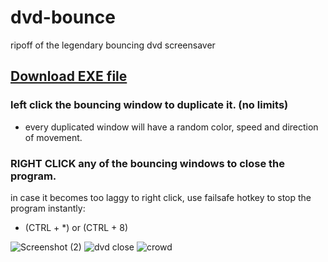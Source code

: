 # dvd-bounce
ripoff of the legendary bouncing dvd screensaver

## [Download EXE file](https://github.com/AbhiK002/dvd-bounce/raw/main/dvd.exe)

### left click the bouncing window to duplicate it. (no limits)
- every duplicated window will have a random color, speed and direction of movement.

### RIGHT CLICK any of the bouncing windows to close the program.

in case it becomes too laggy to right click, use failsafe hotkey to stop the program instantly:
- (CTRL + *) or (CTRL + 8)

![Screenshot (2)](https://user-images.githubusercontent.com/68178267/160447288-bb5d5875-813c-4c48-af3f-2a748326c9d6.png)
![dvd close](https://user-images.githubusercontent.com/68178267/160447246-890d342f-39d6-479d-9713-7ca04632cc18.png)
![crowd](https://user-images.githubusercontent.com/68178267/160447280-aebe3e86-fce8-4ad1-9808-796d0b58f07a.png)
